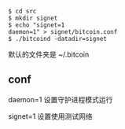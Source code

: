 
```
$ cd src
$ mkdir signet
$ echo "signet=1
daemon=1" > signet/bitcoin.conf
$ ./bitcoind -datadir=signet
```


默认的文件夹是  ~/.bitcoin

## conf

daemon=1 设置守护进程模式运行

signet=1 设置使用测试网络

